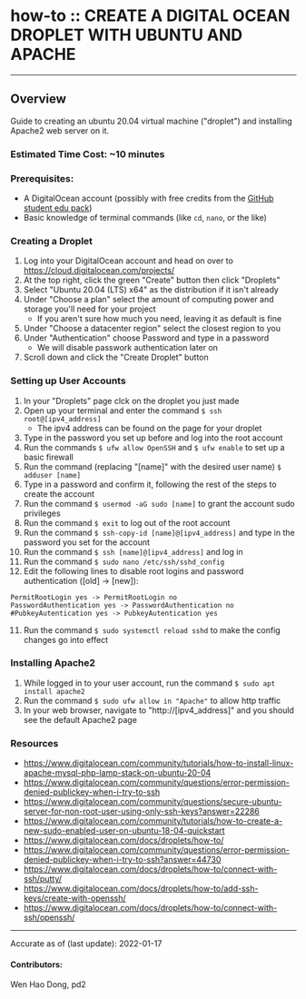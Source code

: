 # how-to :: CREATE A DIGITAL OCEAN DROPLET WITH UBUNTU AND APACHE
---
## Overview
Guide to creating an ubuntu 20.04 virtual machine ("droplet") and installing Apache2 web server on it.

### Estimated Time Cost: ~10 minutes

### Prerequisites:

- A DigitalOcean account (possibly with free credits from the [GitHub student edu pack](https://education.github.com/pack))
- Basic knowledge of terminal commands (like `cd`, `nano`, or the like)

### Creating a Droplet

1. Log into your DigitalOcean account and head on over to https://cloud.digitalocean.com/projects/
2. At the top right, click the green "Create" button then click "Droplets"
3. Select "Ubuntu 20.04 (LTS) x64" as the distribution if it isn't already
4. Under "Choose a plan" select the amount of computing power and storage you'll need for your project
   - If you aren't sure how much you need, leaving it as default is fine
5. Under "Choose a datacenter region" select the closest region to you
6. Under "Authentication" choose Password and type in a password
   - We will disable passwork authentication later on
7. Scroll down and click the "Create Droplet" button

### Setting up User Accounts

1. In your "Droplets" page clck on the droplet you just made
2. Open up your terminal and enter the command `$ ssh root@[ipv4_address]`
   - The ipv4 address can be found on the page for your droplet
3. Type in the password you set up before and log into the root account
4. Run the commands `$ ufw allow OpenSSH` and `$ ufw enable` to set up a basic firewall
5. Run the command (replacing "[name]" with the desired user name) `$ adduser [name]`
6. Type in a password and confirm it, following the rest of the steps to create the account
7. Run the command `$ usermod -aG sudo [name]` to grant the account sudo privileges
8. Run the command `$ exit` to log out of the root account
9. Run the command `$ ssh-copy-id [name]@[ipv4_address]` and type in the password you set for the account
10. Run the command `$ ssh [name]@[ipv4_address]` and log in
11. Run the command `$ sudo nano /etc/ssh/sshd_config`
12. Edit the following lines to disable root logins and password authentication ([old] -> [new]):
   ```
   PermitRootLogin yes -> PermitRootLogin no
   PasswordAuthentication yes -> PasswordAuthentication no
   #PubkeyAutentication yes -> PubkeyAutentication yes
   ```
11. Run the command `$ sudo systemctl reload sshd` to make the config changes go into effect

### Installing Apache2

1. While logged in to your user account, run the command `$ sudo apt install apache2`
2. Run the command `$ sudo ufw allow in "Apache"` to allow http traffic
3. In your web browser, navigate to "http://[ipv4_address]" and you should see the default Apache2 page

### Resources
* https://www.digitalocean.com/community/tutorials/how-to-install-linux-apache-mysql-php-lamp-stack-on-ubuntu-20-04
* https://www.digitalocean.com/community/questions/error-permission-denied-publickey-when-i-try-to-ssh
* https://www.digitalocean.com/community/questions/secure-ubuntu-server-for-non-root-user-using-only-ssh-keys?answer=22286
* https://www.digitalocean.com/community/tutorials/how-to-create-a-new-sudo-enabled-user-on-ubuntu-18-04-quickstart
* https://www.digitalocean.com/docs/droplets/how-to/
* https://www.digitalocean.com/community/questions/error-permission-denied-publickey-when-i-try-to-ssh?answer=44730
* https://www.digitalocean.com/docs/droplets/how-to/connect-with-ssh/putty/
* https://www.digitalocean.com/docs/droplets/how-to/add-ssh-keys/create-with-openssh/
* https://www.digitalocean.com/docs/droplets/how-to/connect-with-ssh/openssh/

---

Accurate as of (last update): 2022-01-17

#### Contributors:  
Wen Hao Dong, pd2  
